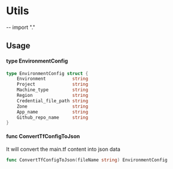# Utils
--
    import "."


## Usage

#### type EnvironmentConfig

```go
type EnvironmentConfig struct {
	Environment          string
	Project              string
	Machine_type         string
	Region               string
	Credential_file_path string
	Zone                 string
	App_name             string
	Github_repo_name     string
}
```


#### func  ConvertTfConfigToJson
It will convert the main.tf content into json data
```go
func ConvertTfConfigToJson(fileName string) EnvironmentConfig
```
